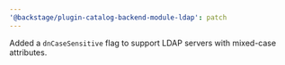 ```yaml
---
'@backstage/plugin-catalog-backend-module-ldap': patch
---
```


Added a `dnCaseSensitive` flag to support LDAP servers with mixed-case attributes.
